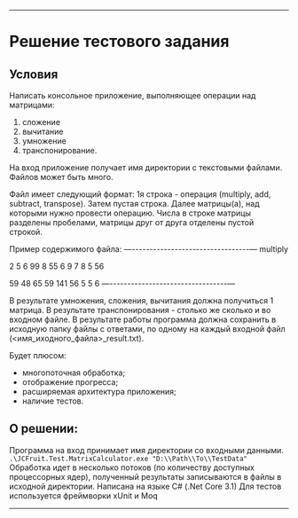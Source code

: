 * * *

# Решение тестового задания
## Условия
Написать консольное приложение, выполняющее операции над матрицами: 
1. сложение
2. вычитание
3. умножение
4. транспонирование.

На вход приложение получает имя директории с текстовыми файлами. Файлов может быть много.

Файл имеет следующий формат:
1я строка - операция (multiply, add, subtract, transpose).
Затем пустая строка. 
Далее матрицы(а), над которыми нужно провести операцию. 
Числа в строке матрицы разделены пробелами, матрицы друг от друга отделены пустой строкой.

Пример содержимого файла:
—---------------------------------—
multiply

2 5 6 99
8 55 6 9
7 8 5 56


59 48 65
59 141 56
5 5 6
—---------------------------------—


В результате умножения, сложения, вычитания должна получиться 1 матрица. 
В результате транспонирования - столько же сколько и во входном файле.
В результате работы программа должна сохранить в исходную папку файлы с ответами, по одному на каждый входной файл (<имя_иходного_файла>_result.txt).


Будет плюсом:
* многопоточная обработка;
* отображение прогресса;
* расширяемая архитектура приложения;
* наличие тестов.

## О решении:
Программа на вход принимает имя директории со входными данными.
`.\JCFruit.Test.MatrixCalculator.exe "D:\\Path\\To\\TestData"`
Обработка идет в несколько потоков (по количеству доступных процессорных ядер), полученный результаты записываются в файлы в исходной директории.
Написана на языке C# (.Net Core 3.1)
Для тестов используется фреймворки xUnit и Moq

* * *
